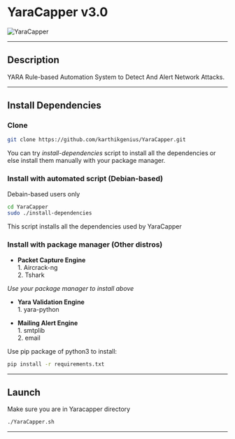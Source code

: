 # YaraCapper v3.0

![YaraCapper](https://i.imgur.com/y4x7dtw.png)

***
## Description
YARA Rule-based Automation System to Detect And Alert Network Attacks.

 ---
 ## Install Dependencies
 ### Clone  

```bash
git clone https://github.com/karthikgenius/YaraCapper.git
```

You can try *install-dependencies* script to install all the dependencies or else install them manually with your package manager.
### Install with automated script (Debian-based)
Debain-based users only
```bash
cd YaraCapper
sudo ./install-dependencies
```
This script installs all the dependencies used by YaraCapper  
### Install with package manager (Other distros)
 - **Packet Capture Engine**  
    	1. Aircrack-ng  
    	2. Tshark    

*Use your package manager to install above*

- **Yara Validation Engine**  
		1. yara-python  

- **Mailing Alert Engine**  
		1. smtplib  
		2. email  

Use pip package of python3 to install:  
```bash
pip install -r requirements.txt
```
***
## Launch  
Make sure you are in Yaracapper directory
```bash
./YaraCapper.sh
```

***
